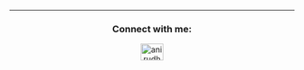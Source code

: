 <hr width="100%" >
<h3 align="center">Connect with me:</h3>
<p align="center">
<a href="https://www.linkedin.com/in/juan-manuel-ramos-rodriguez" target="blank"><img align="center" src="https://raw.githubusercontent.com/rahuldkjain/github-profile-readme-generator/master/src/images/icons/Social/linked-in-alt.svg" alt="anirudh-rai-072732220" height="30" width="40" /></a>
</p>
<br>

